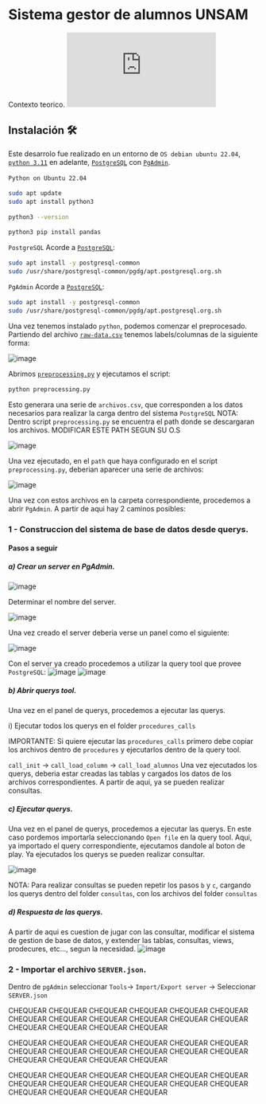 # Sistema gestor de alumnos UNSAM
Contexto teorico. ![TP Base de datos 2024 UNSAM.pdf](https://github.com/AdrianPerez0306/gestorAlumnos/blob/42ace063c036c55184657ba6f19447c937ccb2e3/TP%20Base%20de%20datos%202024%20UNSAM.pdf)

## Instalación :hammer_and_wrench: 
Este desarrolo fue realizado en un entorno de `OS debian ubuntu 22.04`, [`python 3.11`](https://www.pgadmin.org/) en adelante, [`PostgreSQL`](https://www.postgresql.org/) con [`PgAdmin`](https://www.pgadmin.org/).

`Python on Ubuntu 22.04`
```bash
sudo apt update
sudo apt install python3
```
```bash
python3 --version
```
```bash
python3 pip install pandas
```
`PostgreSQL`
Acorde a [`PostgreSQL`](https://www.postgresql.org/download/linux/ubuntu/):
```bash
sudo apt install -y postgresql-common
sudo /usr/share/postgresql-common/pgdg/apt.postgresql.org.sh
```
`PgAdmin`
Acorde a [`PostgreSQL`](https://www.postgresql.org/download/linux/ubuntu/):
```bash
sudo apt install -y postgresql-common
sudo /usr/share/postgresql-common/pgdg/apt.postgresql.org.sh
```

Una vez tenemos instalado `python`, podemos comenzar el preprocesado. Partiendo del archivo [`raw-data.csv`](preprocessing/raw-data.csv) tenemos labels/columnas de la siguiente forma:

![image](https://github.com/user-attachments/assets/27a3ff0b-410a-4128-adc2-1f1714e79533)

Abrimos [`preprocessing.py`](preprocessing/preprocessing.py) y ejecutamos el script:
```bash
python preprocessing.py
```
Esto generara una serie de `archivos.csv`, que corresponden a los datos necesarios para realizar la carga dentro del sistema `PostgreSQL`
NOTA: Dentro script `preprocessing.py` se encuentra el path donde se descargaran los archivos. MODIFICAR ESTE PATH SEGUN SU O.S

![image](https://github.com/user-attachments/assets/a36596e0-0898-4533-9ef2-7624dd4ab945)

Una vez ejecutado, en el `path` que haya configurado en el script `preprocessing.py`, deberian aparecer una serie de archivos:

![image](https://github.com/user-attachments/assets/9d63581d-5389-4f5b-9fb0-9c8134cf3d9c)

Una vez con estos archivos en la carpeta correspondiente, procedemos a abrir `PgAdmin`. A partir de aqui hay 2 caminos posibles:

### 1 - Construccion del sistema de base de datos desde querys.
#### Pasos a seguir
##### a) Crear un server en PgAdmin.

![image](https://github.com/user-attachments/assets/3a22f8bb-34f5-4b8f-a55d-aeaa2466b365)

Determinar el nombre del server.

![image](https://github.com/user-attachments/assets/6d289825-8848-495f-bfe2-e0e0ec9668ba)

Una vez creado el server deberia verse un panel como el siguiente:

![image](https://github.com/user-attachments/assets/f413e971-1a44-4d10-9789-6a8ddee8bc7e)

Con el server ya creado procedemos a utilizar la query tool que provee `PostgreSQL`:
![image](https://github.com/user-attachments/assets/7bc8605f-209c-4888-a69e-d092fec69446)
![image](https://github.com/user-attachments/assets/dc254c26-a05d-4f2e-af2e-e15b8c49ddc9)


##### b) Abrir querys tool.
Una vez en el panel de querys, procedemos a ejecutar las querys. 

i) Ejecutar todos los querys en el folder `procedures_calls`

IMPORTANTE: Si quiere ejecutar las `procedures_calls` primero debe copiar los archivos dentro de `procedures` y ejecutarlos dentro de la query tool.

  `call_init` -> `call_load_column` -> `call_load_alumnos`
  Una vez ejecutados los querys, deberia estar creadas las tablas y cargados los datos de los archivos correspondientes.
  A partir de aqui, ya se pueden realizar consultas.

##### c) Ejecutar querys.
Una vez en el panel de querys, procedemos a ejecutar las querys. En este caso pordemos importarla seleccionando `Open file` en la query tool.
Aqui, ya importado el query correspondiente, ejecutamos dandole al boton de play. Ya ejecutados los querys se pueden realizar consultar.


![image](https://github.com/user-attachments/assets/1f95b4b1-b4a9-47b4-90a8-c91ae1c65272)

NOTA: Para realizar consultas se pueden repetir los pasos `b` y `c`, cargando los querys dentro del folder `consultas`, con los archivos del folder `consultas`

##### d) Respuesta de las querys.
A partir de aqui es cuestion de jugar con las consultar, modificar el sistema de gestion de base de datos, y extender las tablas, consultas, views, prodecures, etc...,  segun la necesidad.
![image](https://github.com/user-attachments/assets/8c8355fe-a92c-43b9-880b-ae5b0069f10b)


### 2 - Importar el archivo `SERVER.json`.
Dentro de `pgAdmin` seleccionar `Tools`-> `Import/Export server` -> Seleccionar `SERVER.json`

CHEQUEAR CHEQUEAR CHEQUEAR CHEQUEAR CHEQUEAR CHEQUEAR CHEQUEAR CHEQUEAR CHEQUEAR CHEQUEAR CHEQUEAR CHEQUEAR CHEQUEAR CHEQUEAR CHEQUEAR CHEQUEAR

CHEQUEAR CHEQUEAR CHEQUEAR CHEQUEAR CHEQUEAR CHEQUEAR CHEQUEAR CHEQUEAR CHEQUEAR CHEQUEAR CHEQUEAR CHEQUEAR CHEQUEAR CHEQUEAR CHEQUEAR CHEQUEAR

CHEQUEAR CHEQUEAR CHEQUEAR CHEQUEAR CHEQUEAR CHEQUEAR CHEQUEAR CHEQUEAR CHEQUEAR CHEQUEAR CHEQUEAR CHEQUEAR CHEQUEAR CHEQUEAR CHEQUEAR CHEQUEAR


